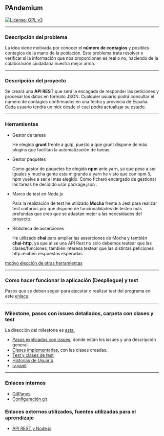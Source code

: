 
## PAndemium
[![License: GPL v3](https://img.shields.io/badge/License-GPLv3-blue.svg)](https://www.gnu.org/licenses/gpl-3.0)

---

### Descripción del problema

La idea viene motivada por conocer el **número de contagios** y posibles contagios de la mano de la población. Este problema trata resolver o verificar si la información que nos proporcionan es real o no, haciendo de la colaboración ciudadana nuestra mejor arma.

---

### Descripción del proyecto

Se creará una **API REST** que será la encagada de responder las peticiones y procesar los datos en formato JSON. Cualquier usuario podrá consultar el número de contagios confirmados en una fecha y provincia de España. Cada usuario tendrá un nick desde el cual podrá actualizar su
estado.

---

### Herramientas

- Gestor de tareas

	He elegido **grunt** frente a gulp, puesto a que grunt dispone de más plugins que 		facilitan la automatización de tareas.

- Gestor paquetes

	Como gestor de paquetes he elegido **npm** ante yarn, ya que pese a ser iguales y mucha 	gente esta migrando a yarn he visto que con npm 5, npm vuelve a ser el más elegido. 
	Como fichero encargado de gestionar las tareas he decidido usar package.json .

- Marco de test en Node.js

	Para la realización de test he utilizado **Mocha** frente a Jest para realizar test  		unitarios por que dispone de funcionalidades de testeo más profundas que creo que se 		adaptan mejor a las necesidades del proyecto.

- Biblioteca de asserciones

	He utilizado **chai** para ampliar las asserciones de Mocha y también **chai-http**, ya 	que al se una API Rest no solo debemos testear que las clases/funciones, también interesa 		testear que las distintas peticiones http reciben respuestas esperadas.

[motivo elección de otras herramientas](docs/motivo.md)

---

### Como hacer funcionar la aplicación (Despliegue) y test

Pasos que se deben seguir para ejecutar o realizar test del programa en este [enlace](docs/despliegue.md).

---

### Milestone, pasos con issues detallados, carpeta con clases y test

La dirección del milestone es [esta.](https://github.com/DanielRuizMed/PAndemium/milestone/7)

- [Pasos explicados con issues](docs/pasos.md), donde están los issues y una descripción general.
- [Clases implementadas](pandemiun/src/class), con las clases creadas.
- [Test y clases de test](pandemiun/test)
- [Historias de Usuario](https://github.com/DanielRuizMed/PAndemium/milestone/9).
- [iv.yaml](iv.yaml)

---

### Enlaces internos
- [GitPages](https://danielruizmed.github.io/PAndemium/)
- [Configuración git](https://github.com/DanielRuizMed/PAndemium/blob/master/docs/config.md)

### Enlaces externos utilizados, fuentes utilizadas para el aprendizaje
- [API REST y Node.js](https://www.youtube.com/watch?v=bK3AJfs7qNY)
